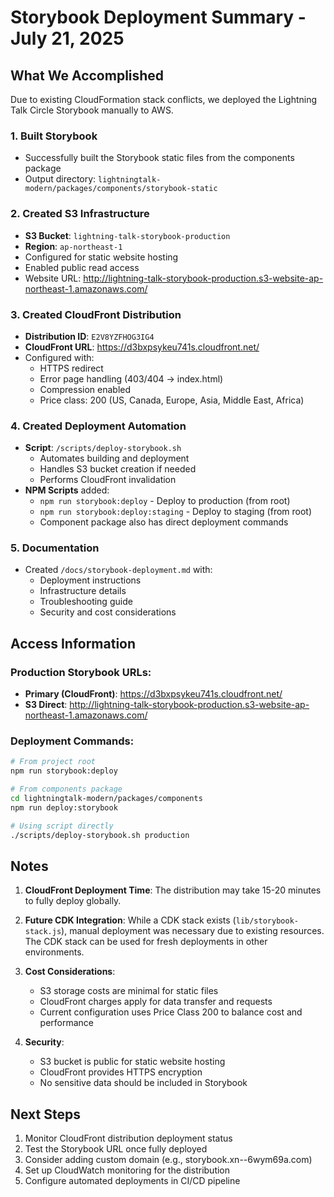 # Storybook Deployment Summary - July 21, 2025

## What We Accomplished

Due to existing CloudFormation stack conflicts, we deployed the Lightning Talk
Circle Storybook manually to AWS.

### 1. Built Storybook

- Successfully built the Storybook static files from the components package
- Output directory: `lightningtalk-modern/packages/components/storybook-static`

### 2. Created S3 Infrastructure

- **S3 Bucket**: `lightning-talk-storybook-production`
- **Region**: `ap-northeast-1`
- Configured for static website hosting
- Enabled public read access
- Website URL:
  http://lightning-talk-storybook-production.s3-website-ap-northeast-1.amazonaws.com/

### 3. Created CloudFront Distribution

- **Distribution ID**: `E2V8YZFHOG3IG4`
- **CloudFront URL**: https://d3bxpsykeu741s.cloudfront.net/
- Configured with:
  - HTTPS redirect
  - Error page handling (403/404 → index.html)
  - Compression enabled
  - Price class: 200 (US, Canada, Europe, Asia, Middle East, Africa)

### 4. Created Deployment Automation

- **Script**: `/scripts/deploy-storybook.sh`
  - Automates building and deployment
  - Handles S3 bucket creation if needed
  - Performs CloudFront invalidation
- **NPM Scripts** added:
  - `npm run storybook:deploy` - Deploy to production (from root)
  - `npm run storybook:deploy:staging` - Deploy to staging (from root)
  - Component package also has direct deployment commands

### 5. Documentation

- Created `/docs/storybook-deployment.md` with:
  - Deployment instructions
  - Infrastructure details
  - Troubleshooting guide
  - Security and cost considerations

## Access Information

### Production Storybook URLs:

- **Primary (CloudFront)**: https://d3bxpsykeu741s.cloudfront.net/
- **S3 Direct**:
  http://lightning-talk-storybook-production.s3-website-ap-northeast-1.amazonaws.com/

### Deployment Commands:

```bash
# From project root
npm run storybook:deploy

# From components package
cd lightningtalk-modern/packages/components
npm run deploy:storybook

# Using script directly
./scripts/deploy-storybook.sh production
```

## Notes

1. **CloudFront Deployment Time**: The distribution may take 15-20 minutes to
   fully deploy globally.

2. **Future CDK Integration**: While a CDK stack exists
   (`lib/storybook-stack.js`), manual deployment was necessary due to existing
   resources. The CDK stack can be used for fresh deployments in other
   environments.

3. **Cost Considerations**:
   - S3 storage costs are minimal for static files
   - CloudFront charges apply for data transfer and requests
   - Current configuration uses Price Class 200 to balance cost and performance

4. **Security**:
   - S3 bucket is public for static website hosting
   - CloudFront provides HTTPS encryption
   - No sensitive data should be included in Storybook

## Next Steps

1. Monitor CloudFront distribution deployment status
2. Test the Storybook URL once fully deployed
3. Consider adding custom domain (e.g., storybook.xn--6wym69a.com)
4. Set up CloudWatch monitoring for the distribution
5. Configure automated deployments in CI/CD pipeline
